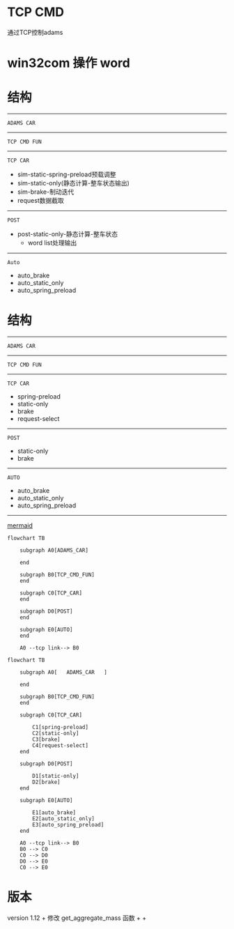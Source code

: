 
# TCP CMD
通过TCP控制adams



# win32com 操作 word



# 结构

--------------------
	ADAMS CAR 
--------------------
	TCP CMD FUN
--------------------
	TCP CAR
+ sim-static-spring-preload预载调整
+ sim-static-only(静态计算-整车状态输出)
+ sim-brake-制动迭代
+ request数据截取
--------------------
	POST
+ post-static-only-静态计算-整车状态
	+ word list处理输出

--------------------
	Auto
+ auto_brake
+ auto_static_only
+ auto_spring_preload



# 结构

----------------------------------
	ADAMS CAR 					
----------------------------------
	TCP CMD FUN					
----------------------------------
	TCP CAR					
+ spring-preload			
+ static-only					
+ brake						
+ request-select			
--------------------		
	POST					
+ static-only				
+ brake						
							
----------------------------------
	AUTO
+ auto_brake
+ auto_static_only
+ auto_spring_preload
----------------------------------


[mermaid](https://mermaid-js.github.io/mermaid/#/flowchart)

```mermaid
flowchart TB
	
    subgraph A0[ADAMS_CAR]

    end
   
    subgraph B0[TCP_CMD_FUN]
    end

	subgraph C0[TCP_CAR]
    end

    subgraph D0[POST]
    end

    subgraph E0[AUTO]
    end
	
	A0 --tcp link--> B0

```


```mermaid
flowchart TB
	
    subgraph A0[   ADAMS_CAR   ]

    end
   
    subgraph B0[TCP_CMD_FUN]
    end

	subgraph C0[TCP_CAR]

		C1[spring-preload]
		C2[static-only]
		C3[brake]
		C4[request-select]
    end

    subgraph D0[POST]

    	D1[static-only]
    	D2[brake]
    end

    subgraph E0[AUTO]

    	E1[auto_brake]
    	E2[auto_static_only]
    	E3[auto_spring_preload]
    end
	
	A0 --tcp link--> B0
	B0 --> C0
    C0 --> D0
    D0 --> E0
    C0 --> E0
```


# 版本
version 1.12
    + 修改 get_aggregate_mass 函数
    + 
    + 